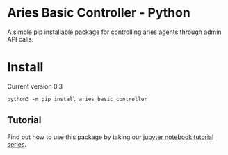 # Aries Basic Controller - Python

A simple pip installable package for controlling aries agents through admin API calls.

# Install

Current version 0.3

`python3 -m pip install aries_basic_controller`


## Tutorial

Find out how to use this package by taking our [jupyter notebook tutorial series](../../tutorials/).


